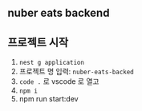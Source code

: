 ## nuber eats backend

## 프로젝트 시작

1. `nest g application`
2. 프로젝트 명 입력: `nuber-eats-backed`
3. `code .` 로 vscode 로 열고
4. `npm i`
5. npm run start:dev
